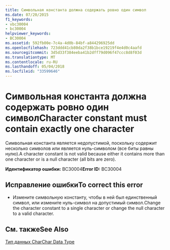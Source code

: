 ```yaml
---
title: Символьная константа должна содержать ровно один символ
ms.date: 07/20/2015
f1_keywords:
- vbc30004
- bc30004
helpviewer_keywords:
- BC30004
ms.assetid: 592fb00e-7c4a-4d0b-84bf-a844296925dd
ms.openlocfilehash: 723ddd41cb80da2f38b1bce19219f4e4d0c4aafd
ms.sourcegitcommit: 3d5d33f384eeba41b2dff79d096f47ccc8d8f03d
ms.translationtype: MT
ms.contentlocale: ru-RU
ms.lasthandoff: 05/04/2018
ms.locfileid: "33599646"
---
```

# <a name="character-constant-must-contain-exactly-one-character"></a><span data-ttu-id="da71c-102">Символьная константа должна содержать ровно один символ</span><span class="sxs-lookup"><span data-stu-id="da71c-102">Character constant must contain exactly one character</span></span>
<span data-ttu-id="da71c-103">Символьная константа является недопустимой, поскольку содержит несколько символов или является нуль-символом (все биты равны нулю).</span><span class="sxs-lookup"><span data-stu-id="da71c-103">A character constant is not valid because either it contains more than one character or is a null character (all bits are zero).</span></span>  
  
 <span data-ttu-id="da71c-104">**Идентификатор ошибки:** BC30004</span><span class="sxs-lookup"><span data-stu-id="da71c-104">**Error ID:** BC30004</span></span>  
  
## <a name="to-correct-this-error"></a><span data-ttu-id="da71c-105">Исправление ошибки</span><span class="sxs-lookup"><span data-stu-id="da71c-105">To correct this error</span></span>  
  
-   <span data-ttu-id="da71c-106">Измените символьную константу, чтобы в ней был единственный символ, или измените нуль-символ на допустимый символ.</span><span class="sxs-lookup"><span data-stu-id="da71c-106">Change the character constant to a single character or change the null character to a valid character.</span></span>  
  
## <a name="see-also"></a><span data-ttu-id="da71c-107">См. также</span><span class="sxs-lookup"><span data-stu-id="da71c-107">See Also</span></span>  
 [<span data-ttu-id="da71c-108">Тип данных Char</span><span class="sxs-lookup"><span data-stu-id="da71c-108">Char Data Type</span></span>](../../visual-basic/language-reference/data-types/char-data-type.md)
